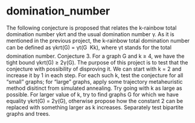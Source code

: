 # domination_number

The following conjecture is proposed that relates the k-rainbow total domination number γkrt
and the usual domination number γ. As it is mentioned in the previous project, the k-rainbow
total domination number can be defined as γkrt(G) = γt(G  Kk), where γt stands for the total
domination number.
Conjecture 3. For a graph G and k ≥ 4, we have the tight bound γkrt(G) ≥ 2γ(G).
The purpose of this project is to test that the conjecture with possibility of disproving it. We
can start with k = 2 and increase it by 1 in each step. For each such k, test the conjecture for
all “small” graphs; for “large” graphs, apply some trajectory metaheuristic method disitinct from
simulated annealing. Try going with k as large as possible. For larger value of k, try to find
graphs G for which we have equality γkrt(G) = 2γ(G), otherwise propose how the constant 2 can
be replaced with something larger as k increases. Separately test bipartite graphs and trees.
